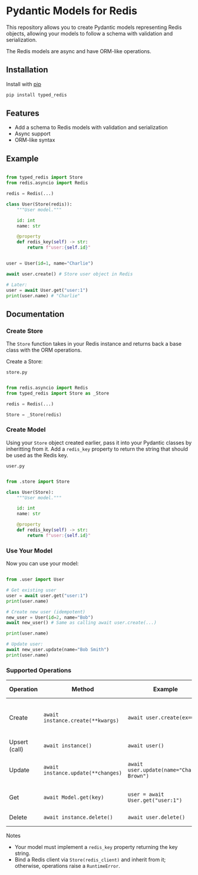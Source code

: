 # Pydantic Models for Redis

This repository allows you to create Pydantic models representing Redis objects, allowing
your models to follow a schema with validation and serialization.

The Redis models are async and have ORM-like operations.

## Installation

Install with [pip](https://pip.pypa.io/en/stable/)
```bash
pip install typed_redis
```

## Features

- Add a schema to Redis models with validation and serialization
- Async support
- ORM-like syntax

## Example

```python

from typed_redis import Store
from redis.asyncio import Redis

redis = Redis(...)

class User(Store(redis)):
    """User model."""

    id: int
    name: str

    @property
    def redis_key(self) -> str:
        return f"user:{self.id}"


user = User(id=1, name="Charlie")

await user.create() # Store user object in Redis

# Later:
user = await User.get("user:1")
print(user.name) # "Charlie"
```

## Documentation

### Create Store

The `Store` function takes in your Redis instance and returns back a base class with the ORM operations.

Create a Store:

`store.py`
```python

from redis.asyncio import Redis
from typed_redis import Store as _Store

redis = Redis(...)

Store = _Store(redis)
```

### Create Model

Using your `Store` object created earlier, pass it into your Pydantic classes by inheritting from it.
Add a `redis_key` property to return the string that should be used as the Redis key.

`user.py`
```python

from .store import Store

class User(Store):
    """User model."""

    id: int
    name: str

    @property
    def redis_key(self) -> str:
        return f"user:{self.id}"
```

### Use Your Model

Now you can use your model:

```python

from .user import User

# Get existing user
user = await user.get("user:1")
print(user.name)

# Create new user (idempotent)
new_user = User(id=2, name="Bob")
await new_user() # Same as calling await user.create(...)

print(user.name)

# Update user:
await new_user.update(name="Bob Smith")
print(user.name)
```

### Supported Operations

| Operation | Method | Example | Underlying Redis | Notes |
| --- | --- | --- | --- | --- |
| Create | `await instance.create(**kwargs)` | `await user.create(ex=60)` | `SET key value [EX seconds] [PX milliseconds] [NX]` | Serializes with `model_dump_json()` and stores at `redis_key`. Optional `ex`, `px`, `nx` are forwarded. |
| Upsert (call) | `await instance()` | `await user()` | `SET key value` | Same as `create()` with default options. |
| Update | `await instance.update(**changes)` | `await user.update(name="Charlie Brown")` | `SET key value` | Validates via Pydantic `model_copy(update=...)`, then persists. Returns the updated model. |
| Get | `await Model.get(key)` | `user = await User.get("user:1")` | `GET key` | Parses JSON using `model_validate_json(...)` into your model. |
| Delete | `await instance.delete()` | `await user.delete()` | `DEL key` | Removes the key at `redis_key`. |

Notes
- Your model must implement a `redis_key` property returning the key string.
- Bind a Redis client via `Store(redis_client)` and inherit from it; otherwise, operations raise a `RuntimeError`.

